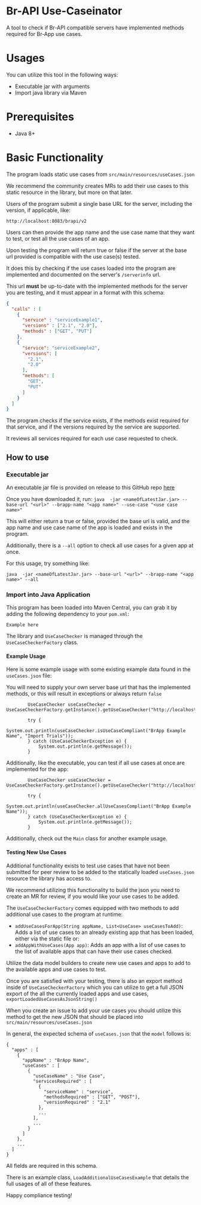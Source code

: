 # Br-API Use-Caseinator
A tool to check if Br-API compatible servers have implemented methods required for Br-App use cases.

# Usages
You can utilize this tool in the following ways:
* Executable jar with arguments
* Import java library via Maven

# Prerequisites
* Java 8+

# Basic Functionality
The program loads static use cases from `src/main/resources/useCases.json`

We recommend the community creates MRs to add their use cases to this static resource in the library, but more on that later.

Users of the program submit a single base URL for the server, including the version, if applicable, like:

`http://localhost:8083/brapi/v2`

Users can then provide the app name and the use case name that they want to test, or test all the use cases of an app.

Upon testing the program will return true or false if the server at the base url provided is compatible with the use case(s) tested.

It does this by checking if the use cases loaded into the program are implemented and documented on the server's `/serverinfo` url.

This url **must** be up-to-date with the implemented methods for the server you are testing, and it must appear in a format with this schema:

```json
{
  "calls" : [
    {
      "service" : "serviceExample1",
      "versions" : ["2.1", "2.0"],
      "methods" : ["GET", "PUT"]
    },
    {
      "service": "serviceExample2",
      "versions": [
        "2.1",
        "2.0"
      ],
      "methods": [
        "GET",
        "PUT"
      ]
    }
  ]
}
```

The program checks if the service exists, if the methods exist required for that service, and
if the versions required by the service are supported.

It reviews all services required for each use case requested to check.

## How to use
### Executable jar
An executable jar file is provided on release to this GitHub repo [here]()

Once you have downloaded it, run:
`java  -jar <nameOfLatestJar.jar> --base-url "<url>" --brapp-name "<app name>" --use-case "<use case name>"`

This will either return a true or false, provided the base url is valid, and the app name and use case name of the app is loaded
and exists in the program.

Additionally, there is a `--all` option to check all use cases for a given app at once.

For this usage, try something like:

`java  -jar <nameOfLatestJar.jar> --base-url "<url>" --brapp-name "<app name>" --all`

### Import into Java Application
This program has been loaded into Maven Central, you can grab it by adding the following dependency to your `pom.xml`:

```
Example here
```

The library and `UseCaseChecker` is managed through the `UseCaseCheckerFactory` class.


#### Example Usage
Here is some example usage with some existing example data found in the `useCases.json` file:

You will need to supply your own server base url that has the implemented methods, or this will result in exceptions
or always return `false`

```
        UseCaseChecker useCaseChecker = UseCaseCheckerFactory.getInstance().getUseCaseChecker("http://localhost:8083/brapi/v2");

        try {
            System.out.println(useCaseChecker.isUseCaseCompliant("BrApp Example Name", "Import Trials"));
        } catch (UseCaseCheckerException e) {
            System.out.println(e.getMessage());
        }
```

Additionally, like the executable, you can test if all use cases at once are implemented for the app:

```
        UseCaseChecker useCaseChecker = UseCaseCheckerFactory.getInstance().getUseCaseChecker("http://localhost:8083/brapi/v2");

        try {
            System.out.println(useCaseChecker.allUseCasesCompliant("BrApp Example Name"));
        } catch (UseCaseCheckerException e) {
            System.out.println(e.getMessage());
        }
```

Additionally, check out the `Main` class for another example usage.

#### Testing New Use Cases
Additional functionality exists to test use cases that have not been submitted for peer review to be added to the
statically loaded `useCases.json` resource the library has access to.

We recommend utilizing this functionality to build the json you need to create an MR for review, if you would like your
use cases to be added.

The `UseCaseCheckerFactory` comes equipped with two methods to add additional use cases to the program at runtime:
* `addUseCasesForApp(String appName, List<UseCase> useCasesToAdd)`:  Adds a list of use cases to an already existing app that has been loaded, either via the static file or:
* `addAppWithUseCases(App app)`: Adds an app with a list of use cases to the list of available apps that can have their use cases checked.

Utilize the data model builders to create new use cases and apps to add to the available apps and use cases to test.

Once you are satisfied with your testing, there is also an export method inside of `UseCaseCheckerFactory` which you can utilize
to get a full JSON export of the all the currently loaded apps and use cases, `exportLoadedUseCasesAsJsonString()`

When you create an issue to add your use cases you should utilize this method to get the new JSON that should be placed into `src/main/resources/useCases.json` 

In general, the expected schema of `useCases.json` that the `model` follows is:

```
{
  "apps" : [
    {
      "appName" : "BrApp Name",
      "useCases" : [
        {
          "useCaseName" : "Use Case",
          "servicesRequired" : [
            {
              "serviceName" : "service",
              "methodsRequired" : ["GET", "POST"],
              "versionRequired" : "2.1"
            },
            ...
          ],
          ...
        }
      ]
    },
    ...
  ]
}
```

All fields are required in this schema.

There is an example class, `LoadAdditionalUseCasesExample` that details the full usages of all of these features.

Happy compliance testing!